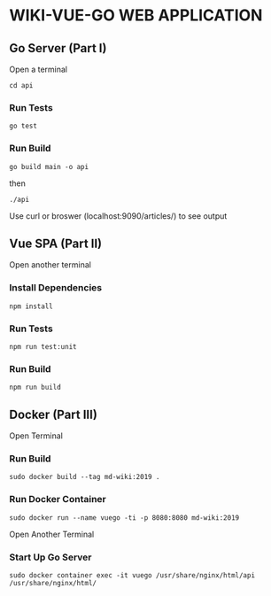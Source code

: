 # WIKI-VUE-GO WEB APPLICATION

## Go Server (Part I)

Open a terminal

```
cd api
```

### Run Tests
```
go test
```

### Run Build
```
go build main -o api 
```
then
```
./api
```

Use curl or broswer (localhost:9090/articles/) to see output

## Vue SPA (Part II)

Open another terminal

### Install Dependencies
```
npm install
```

### Run Tests
```
npm run test:unit
```

### Run Build
```
npm run build
```

## Docker (Part III)

Open Terminal

### Run Build
```
sudo docker build --tag md-wiki:2019 .
```

### Run Docker Container 
```
sudo docker run --name vuego -ti -p 8080:8080 md-wiki:2019
```

Open Another Terminal

### Start Up Go Server
```
sudo docker container exec -it vuego /usr/share/nginx/html/api /usr/share/nginx/html/
```
